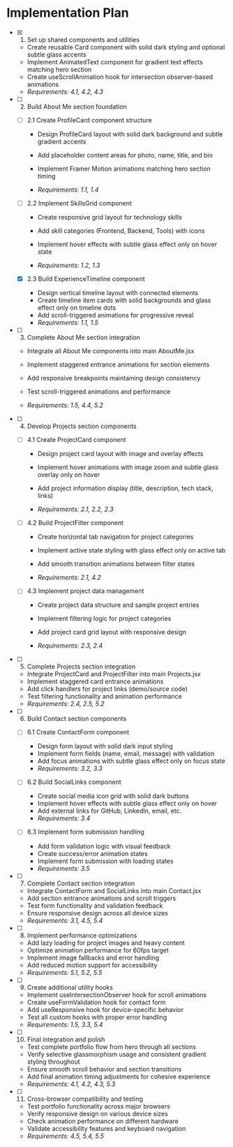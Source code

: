 # Implementation Plan

- [x] 1. Set up shared components and utilities



  - Create reusable Card component with solid dark styling and optional subtle glass accents
  - Implement AnimatedText component for gradient text effects matching hero section
  - Create useScrollAnimation hook for intersection observer-based animations
  - _Requirements: 4.1, 4.2, 4.3_





- [ ] 2. Build About Me section foundation
  - [ ] 2.1 Create ProfileCard component structure


    - Design ProfileCard layout with solid dark background and subtle gradient accents


    - Add placeholder content areas for photo, name, title, and bio
    - Implement Framer Motion animations matching hero section timing
    - _Requirements: 1.1, 1.4_



  - [ ] 2.2 Implement SkillsGrid component
    - Create responsive grid layout for technology skills
    - Add skill categories (Frontend, Backend, Tools) with icons


    - Implement hover effects with subtle glass effect only on hover state

    - _Requirements: 1.2, 1.3_

  - [x] 2.3 Build ExperienceTimeline component




    - Design vertical timeline layout with connected elements
    - Create timeline item cards with solid backgrounds and glass effect only on timeline dots
    - Add scroll-triggered animations for progressive reveal
    - _Requirements: 1.1, 1.5_



- [ ] 3. Complete About Me section integration
  - Integrate all About Me components into main AboutMe.jsx
  - Implement staggered entrance animations for section elements


  - Add responsive breakpoints maintaining design consistency
  - Test scroll-triggered animations and performance
  - _Requirements: 1.5, 4.4, 5.2_




- [ ] 4. Develop Projects section components
  - [ ] 4.1 Create ProjectCard component
    - Design project card layout with image and overlay effects




    - Implement hover animations with image zoom and subtle glass overlay only on hover
    - Add project information display (title, description, tech stack, links)
    - _Requirements: 2.1, 2.2, 2.3_



  - [ ] 4.2 Build ProjectFilter component
    - Create horizontal tab navigation for project categories
    - Implement active state styling with glass effect only on active tab
    - Add smooth transition animations between filter states

    - _Requirements: 2.1, 4.2_

  - [ ] 4.3 Implement project data management
    - Create project data structure and sample project entries



    - Implement filtering logic for project categories
    - Add project card grid layout with responsive design
    - _Requirements: 2.3, 2.4_

- [ ] 5. Complete Projects section integration
  - Integrate ProjectCard and ProjectFilter into main Projects.jsx
  - Implement staggered card entrance animations
  - Add click handlers for project links (demo/source code)
  - Test filtering functionality and animation performance
  - _Requirements: 2.4, 2.5, 5.2_

- [ ] 6. Build Contact section components
  - [ ] 6.1 Create ContactForm component
    - Design form layout with solid dark input styling
    - Implement form fields (name, email, message) with validation
    - Add focus animations with subtle glass effect only on focus state
    - _Requirements: 3.2, 3.3_

  - [ ] 6.2 Build SocialLinks component
    - Create social media icon grid with solid dark buttons
    - Implement hover effects with subtle glass effect only on hover
    - Add external links for GitHub, LinkedIn, email, etc.
    - _Requirements: 3.4_

  - [ ] 6.3 Implement form submission handling
    - Add form validation logic with visual feedback
    - Create success/error animation states
    - Implement form submission with loading states
    - _Requirements: 3.5_

- [ ] 7. Complete Contact section integration
  - Integrate ContactForm and SocialLinks into main Contact.jsx
  - Add section entrance animations and scroll triggers
  - Test form functionality and validation feedback
  - Ensure responsive design across all device sizes
  - _Requirements: 3.1, 4.5, 5.4_

- [ ] 8. Implement performance optimizations
  - Add lazy loading for project images and heavy content
  - Optimize animation performance for 60fps target
  - Implement image fallbacks and error handling
  - Add reduced motion support for accessibility
  - _Requirements: 5.1, 5.2, 5.5_

- [ ] 9. Create additional utility hooks
  - Implement useIntersectionObserver hook for scroll animations
  - Create useFormValidation hook for contact form
  - Add useResponsive hook for device-specific behavior
  - Test all custom hooks with proper error handling
  - _Requirements: 1.5, 3.3, 5.4_

- [ ] 10. Final integration and polish
  - Test complete portfolio flow from hero through all sections
  - Verify selective glassmorphism usage and consistent gradient styling throughout
  - Ensure smooth scroll behavior and section transitions
  - Add final animation timing adjustments for cohesive experience
  - _Requirements: 4.1, 4.2, 4.3, 5.3_

- [ ] 11. Cross-browser compatibility and testing
  - Test portfolio functionality across major browsers
  - Verify responsive design on various device sizes
  - Check animation performance on different hardware
  - Validate accessibility features and keyboard navigation
  - _Requirements: 4.5, 5.4, 5.5_